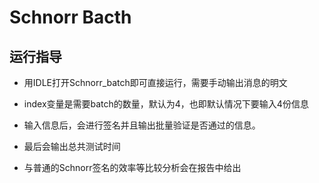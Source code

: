 # Schnorr Bacth

## 运行指导

* 用IDLE打开Schnorr_batch即可直接运行，需要手动输出消息的明文

* index变量是需要batch的数量，默认为4，也即默认情况下要输入4份信息

* 输入信息后，会进行签名并且输出批量验证是否通过的信息。

* 最后会输出总共测试时间

* 与普通的Schnorr签名的效率等比较分析会在报告中给出


